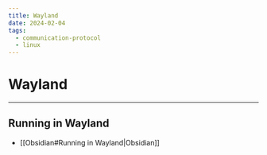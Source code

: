 ```yaml
---
title: Wayland
date: 2024-02-04
tags:
  - communication-protocol
  - linux
---
```


# Wayland

---

## Running in Wayland

- [[Obsidian#Running in Wayland|Obsidian]]